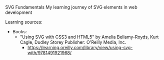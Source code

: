 SVG Fundamentals
My learning journey of SVG elements in web development

Learning sources:
- Books: 
  -  "Using SVG with CSS3 and HTML5" by Amelia Bellamy-Royds, Kurt Cagle, Dudley Storey Publisher: O'Reilly Media, Inc. 
     - https://learning.oreilly.com/library/view/using-svg-with/9781491921968/
